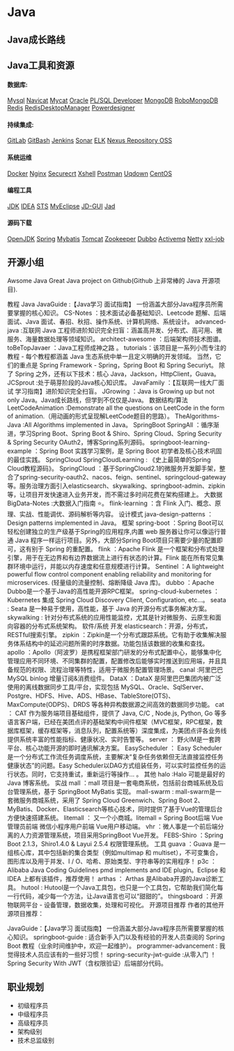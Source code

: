 # Java


## Java成长路线
  
  
## Java工具和资源
#### 数据库:
[Mysql](https://dev.mysql.com/downloads/mysql/)
[Navicat](http://www.navicat.com.cn/products/navicat-for-mysql)
[Mycat](https://github.com/MyCATApache/Mycat-download)
[Oracle](https://www.oracle.com/technetwork/cn/database/enterprise-edition/downloads)
[PL/SQL Developer](https://www.allroundautomations.com/)
[MongoDB](https://www.mongodb.com/download-center)
[RoboMongoDB](http://mongodb-tools.com/tool/robomongo/)
[Redis](https://redis.io/download)
[RedisDesktopManager](https://redisdesktop.com/download)
[Powerdesigner](http://powerdesigner.de/)

#### 持续集成:
[GitLab](https://about.gitlab.com/pricing/)
[GitBash](https://git-scm.com/downloads)
[Jenkins](https://jenkins.io/download/)
[Sonar](https://www.sonarqube.org/downloads/)
[ELK](https://www.elastic.co/cn/downloads/)
[Nexus Repository OSS](https://www.sonatype.com/nexus-repository-oss)


#### 系统运维
[Docker](https://www.docker.com/get-started)
[Nginx](http://nginx.org/)
[Securecrt](https://www.vandyke.com/cgi-bin/releases.php?product=securecrt)
[Xshell](https://xshell.en.softonic.com/)
[Postman](https://www.getpostman.com/downloads/)
[Uqdown](http://www.uqdown.cn/)
[CentOS](https://www.centos.org/download/)


#### 编程工具
[JDK](https://www.oracle.com/technetwork/java/javase/downloads/index.html)
[IDEA](https://www.jetbrains.com/idea/download/)
[STS](https://spring.io/tools)
[MyEclipse](http://www.myeclipsecn.com/download/)
[JD-GUI](http://java-decompiler.github.io/)
[Jad](https://varaneckas.com/jad/)


#### 源码下载
[OpenJDK](http://hg.openjdk.java.net/jdk)
[Spring](https://github.com/spring-projects/spring-framework)
[Mybatis](https://github.com/mybatis/mybatis-3)
[Tomcat](http://archive.apache.org/dist/tomcat/)
[Zookeeper](https://zookeeper.apache.org/releases.html)
[Dubbo](http://dubbo.apache.org/en-us/blog/download.html)
[Activemq](http://activemq.apache.org/download.html)
[Netty](https://netty.io/downloads.html)
[xxl-job](https://github.com/xuxueli/xxl-job/)

 

## 开源小组

Awsome Java
Great Java project on Github(Github 上非常棒的 Java 开源项目).

教程
Java
JavaGuide :【Java学习 面试指南】 一份涵盖大部分Java程序员所需要掌握的核心知识。
CS-Notes ：技术面试必备基础知识、Leetcode 题解、后端面试、Java 面试、春招、秋招、操作系统、计算机网络、系统设计。
advanced-java :互联网 Java 工程师进阶知识完全扫盲：涵盖高并发、分布式、高可用、微服务、海量数据处理等领域知识。
architect-awesome ：后端架构师技术图谱。
toBeTopJavaer ：Java工程师成神之路 。
tutorials：该项目是一系列小而专注的教程 - 每个教程都涵盖 Java 生态系统中单一且定义明确的开发领域。 当然，它们的重点是 Spring Framework - Spring，Spring Boot 和 Spring Securiyt。 除了 Spring 之外，还有以下技术：核心 Java，Jackson，HttpClient，Guava。
JCSprout :处于萌芽阶段的Java核心知识库。
JavaFamily ：【互联网一线大厂面试 学习指南】进阶知识完全扫盲。
JGrowing ：Java is Growing up but not only Java。Java成长路线，但学到不仅仅是Java。
数据结构/算法
LeetCodeAnimation :Demonstrate all the questions on LeetCode in the form of animation.（用动画的形式呈现解LeetCode题目的思路）。
TheAlgorithms-Java :All Algorithms implemented in Java。
SpringBoot
SpringAll ：循序渐进，学习Spring Boot、Spring Boot & Shiro、Spring Cloud、Spring Security & Spring Security OAuth2，博客Spring系列源码。
springboot-learning-example ：Spring Boot 实践学习案例，是 Spring Boot 初学者及核心技术巩固的最佳实践。
SpringCloud
SpringCloudLearning : 《史上最简单的Spring Cloud教程源码》。
SpringCloud ：基于SpringCloud2.1的微服务开发脚手架，整合了spring-security-oauth2、nacos、feign、sentinel、springcloud-gateway等。服务治理方面引入elasticsearch、skywalking、springboot-admin、zipkin等，让项目开发快速进入业务开发，而不需过多时间花费在架构搭建上。
大数据
BigData-Notes :大数据入门指南 ⭐️。
flink-learning ：含 Flink 入门、概念、原理、实战、性能调优、源码解析等内容。
设计模式
java-design-patterns ： Design patterns implemented in Java。
框架
spring-boot ：Spring Boot可以轻松创建独立的生产级基于Spring的应用程序,内置 web 服务器让你可以像运行普通 Java 程序一样运行项目。另外，大部分Spring Boot项目只需要少量的配置即可，这有别于 Spring 的重配置。
flink ：Apache Flink 是一个框架和分布式处理引擎，用于在无边界和有边界数据流上进行有状态的计算。Flink 能在所有常见集群环境中运行，并能以内存速度和任意规模进行计算。
Sentinel ：A lightweight powerful flow control component enabling reliability and monitoring for microservices. (轻量级的流量控制、熔断降级 Java 库)。
dubbo ：Apache Dubbo是一个基于Java的高性能开源RPC框架。
spring-cloud-kubernetes ： Kubernetes 集成 Spring Cloud Discovery Client, Configuration, etc…。
seata : Seata 是一种易于使用，高性能，基于 Java 的开源分布式事务解决方案。
skywalking : 针对分布式系统的应用性能监控，尤其是针对微服务、云原生和面向容器的分布式系统架构。
软件/系统
开发
elasticsearch：开源，分布式，RESTful搜索引擎。
zipkin ：Zipkin是一个分布式跟踪系统。它有助于收集解决服务体系结构中的延迟问题所需的时序数据。功能包括该数据的收集和查找。
apollo ：Apollo（阿波罗）是携程框架部门研发的分布式配置中心，能够集中化管理应用不同环境、不同集群的配置，配置修改后能够实时推送到应用端，并且具备规范的权限、流程治理等特性，适用于微服务配置管理场景。
canal :阿里巴巴 MySQL binlog 增量订阅&消费组件。
DataX ：DataX 是阿里巴巴集团内被广泛使用的离线数据同步工具/平台，实现包括 MySQL、Oracle、SqlServer、Postgre、HDFS、Hive、ADS、HBase、TableStore(OTS)、MaxCompute(ODPS)、DRDS 等各种异构数据源之间高效的数据同步功能。
cat ： CAT 作为服务端项目基础组件，提供了 Java, C/C , Node.js, Python, Go 等多语言客户端，已经在美团点评的基础架构中间件框架（MVC框架，RPC框架，数据库框架，缓存框架等，消息队列，配置系统等）深度集成，为美团点评各业务线提供系统丰富的性能指标、健康状况、实时告警等。
server ： 野火IM是一套跨平台、核心功能开源的即时通讯解决方案。
EasyScheduler ： Easy Scheduler是一个分布式工作流任务调度系统，主要解决“复杂任务依赖但无法直接监控任务健康状态”的问题。Easy Scheduler以DAG方式组装任务，可以实时监控任务的运行状态。同时，它支持重试，重新运行等操作… 。
其他
halo :Halo 可能是最好的 Java 博客系统。
实战
mall ：mall 项目是一套电商系统，包括前台商城系统及后台管理系统，基于 SpringBoot MyBatis 实现。
mall-swarm : mall-swarm是一套微服务商城系统，采用了 Spring Cloud Greenwich、Spring Boot 2、MyBatis、Docker、Elasticsearch等核心技术，同时提供了基于Vue的管理后台方便快速搭建系统。
litemall ： 又一个小商城。litemall = Spring Boot后端 Vue管理员前端 微信小程序用户前端 Vue用户移动端。
vhr ：微人事是一个前后端分离的人力资源管理系统，项目采用SpringBoot Vue开发。
FEBS-Shiro ：Spring Boot 2.1.3，Shiro1.4.0 & Layui 2.5.4 权限管理系统。
工具
guava ：Guava 是一组核心库，其中包括新的集合类型（例如multimap 和 multiset），不可变集合，图形库以及用于并发、I / O、哈希、原始类型、字符串等的实用程序！
p3c ：Alibaba Java Coding Guidelines pmd implements and IDE plugin。Eclipse 和 IDEA 上都有该插件，推荐使用！
arthas ： Arthas 是Alibaba开源的Java诊断工具。
hutool : Hutool是一个Java工具包，也只是一个工具包，它帮助我们简化每一行代码，减少每一个方法，让Java语言也可以“甜甜的”。
thingsboard ：开源物联网平台 - 设备管理，数据收集，处理和可视化。
开源项目推荐
作者的其他开源项目推荐：

JavaGuide：【Java学习 面试指南】 一份涵盖大部分Java程序员所需要掌握的核心知识。
springboot-guide : 适合新手入门以及有经验的开发人员查阅的 Spring Boot 教程（业余时间维护中，欢迎一起维护）。
programmer-advancement : 我觉得技术人员应该有的一些好习惯！
spring-security-jwt-guide :从零入门 ！Spring Security With JWT（含权限验证）后端部分代码。


## 职业规划
  - 初级程序员    
  - 中级程序员    
  - 高级程序员    
  - 架构级别      
  - 技术总监级别  

